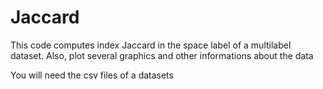 # Jaccard

This code computes index Jaccard in the space label of a multilabel dataset. Also, plot several graphics and other informations about the data

You will need the csv files of a datasets

